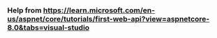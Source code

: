 ### Help from https://learn.microsoft.com/en-us/aspnet/core/tutorials/first-web-api?view=aspnetcore-8.0&tabs=visual-studio
